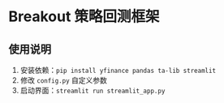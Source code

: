 # Breakout 策略回测框架

## 使用说明
1. 安装依赖：`pip install yfinance pandas ta-lib streamlit`
2. 修改 `config.py` 自定义参数
3. 启动界面：`streamlit run streamlit_app.py`
